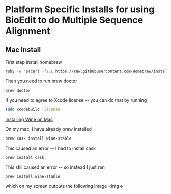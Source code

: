 # Platform Specific Installs for using BioEdit to do Multiple Sequence Alignment

## Mac Install 

First step install homebrew

```Bash
ruby -e "$(curl -fsSL https://raw.githubusercontent.com/Homebrew/install/master/install)"
```

Then you need to run brew doctor
```Bash
brew doctor
```

If you need to agree to Xcode license -- you can do that by running
```Bash
sudo xcodebuild -license
```

[Installing Wine on Mac](https://www.davidbaumgold.com/tutorials/wine-mac/)

On my mac, I have already brew installed
```Bash
brew cask install wine-stable
```

This caused an error -- I had to install cask

```Bash
brew install cask
```

This still caused an error -- so instead I just ran
```Bash
brew install wine-stable
```
which on my screen outputs the following image
<img=>
